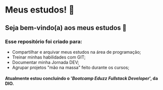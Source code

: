 # Meus estudos! :bookmark_tabs:

## Seja bem-vindo(a) aos meus estudos :wave:

### Esse repositório foi criado para:

- Compartilhar e arquivar meus estudos na área de programação;
- Treinar minhas habilidades com GIT;
- Documentar minha Jornada DEV;
- Agrupar projetos "mão na massa" feito durante os cursos;





#### Atualmente estou concluíndo o '*Bootcamp Eduzz Fullstack Developer*', da DIO.

